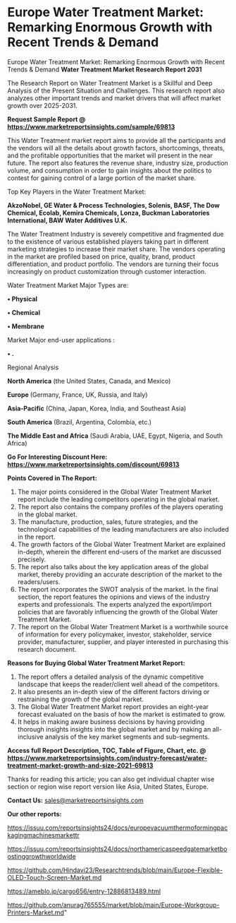# Europe Water Treatment Market: Remarking Enormous Growth with Recent Trends & Demand
Europe Water Treatment Market: Remarking Enormous Growth with Recent Trends & Demand
<strong>Water Treatment Market Research Report 2031</strong>

The Research Report on Water Treatment Market is a Skillful and Deep Analysis of the Present Situation and Challenges. This research report also analyzes other important trends and market drivers that will affect market growth over 2025-2031.

<strong>Request Sample Report @ <a href=https://www.marketreportsinsights.com/sample/69813>https://www.marketreportsinsights.com/sample/69813</a></strong>

This Water Treatment market report aims to provide all the participants and the vendors will all the details about growth factors, shortcomings, threats, and the profitable opportunities that the market will present in the near future. The report also features the revenue share, industry size, production volume, and consumption in order to gain insights about the politics to contest for gaining control of a large portion of the market share.

Top Key Players in the Water Treatment Market:

<strong>AkzoNobel, GE Water & Process Technologies, Solenis, BASF, The Dow Chemical, Ecolab, Kemira Chemicals, Lonza, Buckman Laboratories International, BAW Water Additives U.K.</strong>

The Water Treatment Industry is severely competitive and fragmented due to the existence of various established players taking part in different marketing strategies to increase their market share. The vendors operating in the market are profiled based on price, quality, brand, product differentiation, and product portfolio. The vendors are turning their focus increasingly on product customization through customer interaction.

Water Treatment Market Major Types are:

<strong>• Physical

• Chemical

• Membrane</strong>

Market Major end-user applications :

<strong>• .</strong>

Regional Analysis

</u><strong><b>North America</b></strong> (the United States, Canada, and Mexico)

<strong><b>Europe </b></strong>(Germany, France, UK, Russia, and Italy)

<strong><b>Asia-Pacific</b></strong> (China, Japan, Korea, India, and Southeast Asia)

<strong><b>South America</b></strong> (Brazil, Argentina, Colombia, etc.)

<strong><b>The Middle East and Africa</b></strong> (Saudi Arabia, UAE, Egypt, Nigeria, and South Africa)

<strong>Go For Interesting Discount Here: <a href=https://www.marketreportsinsights.com/discount/69813>https://www.marketreportsinsights.com/discount/69813</a></strong>

<strong>Points Covered in The Report:</strong>
<ol>
  <li>The major points considered in the Global Water Treatment Market report include the leading competitors operating in the global market.</li>
  <li>The report also contains the company profiles of the players operating in the global market.</li>
  <li>The manufacture, production, sales, future strategies, and the technological capabilities of the leading manufacturers are also included in the report.</li>
  <li>The growth factors of the Global Water Treatment Market are explained in-depth, wherein the different end-users of the market are discussed precisely.</li>
  <li>The report also talks about the key application areas of the global market, thereby providing an accurate description of the market to the readers/users.</li>
  <li>The report incorporates the SWOT analysis of the market. In the final section, the report features the opinions and views of the industry experts and professionals. The experts analyzed the export/import policies that are favorably influencing the growth of the Global Water Treatment Market.</li>
  <li>The report on the Global Water Treatment Market is a worthwhile source of information for every policymaker, investor, stakeholder, service provider, manufacturer, supplier, and player interested in purchasing this research document.</li>
</ol>
<strong>Reasons for Buying Global Water Treatment Market Report:</strong>

<ol>
  <li>The report offers a detailed analysis of the dynamic competitive landscape that keeps the reader/client well ahead of the competitors.</li>
  <li>It also presents an in-depth view of the different factors driving or restraining the growth of the global market.</li>
  <li>The Global Water Treatment Market report provides an eight-year forecast evaluated on the basis of how the market is estimated to grow.</li>
  <li>It helps in making aware business decisions by having providing thorough insights insights into the global market and by making an all-inclusive analysis of the key market segments and sub-segments.</li>
</ol>
<strong>Access full Report Description, TOC, Table of Figure, Chart, etc. @ <a href=https://www.marketreportsinsights.com/industry-forecast/water-treatment-market-growth-and-size-2021-69813>https://www.marketreportsinsights.com/industry-forecast/water-treatment-market-growth-and-size-2021-69813</a></strong>


Thanks for reading this article; you can also get individual chapter wise section or region wise report version like Asia, United States, Europe.

<strong>Contact Us:</strong>
sales@marketreportsinsights.com

<strong>Our other reports:</strong>

<a href=https://issuu.com/reportsinsights24/docs/europevacuumthermoformingpackagingmachinesmarkettr>https://issuu.com/reportsinsights24/docs/europevacuumthermoformingpackagingmachinesmarkettr</a>

<a href=https://issuu.com/reportsinsights24/docs/northamericaspeedgatemarketboostinggrowthworldwide>https://issuu.com/reportsinsights24/docs/northamericaspeedgatemarketboostinggrowthworldwide</a>

<a href=https://github.com/Hindavi23/Researchtrends/blob/main/Europe-Flexible-OLED-Touch-Screen-Market.md>https://github.com/Hindavi23/Researchtrends/blob/main/Europe-Flexible-OLED-Touch-Screen-Market.md</a>

<a href=https://ameblo.jp/cargo656/entry-12886813489.html>https://ameblo.jp/cargo656/entry-12886813489.html</a>

<a href=https://github.com/anurag765555/market/blob/main/Europe-Workgroup-Printers-Market.md>https://github.com/anurag765555/market/blob/main/Europe-Workgroup-Printers-Market.md</a>"
